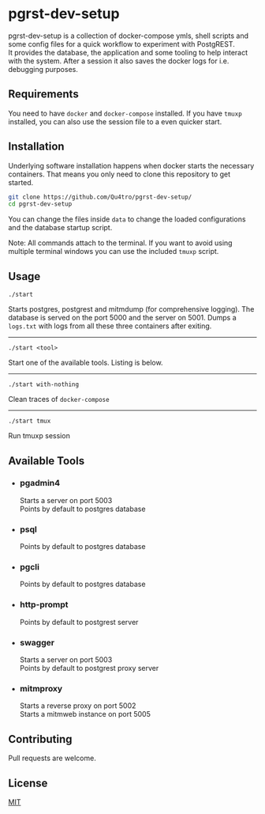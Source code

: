 # pgrst-dev-setup

pgrst-dev-setup is a collection of docker-compose ymls, shell scripts and some config files for a quick workflow to experiment with PostgREST.  
It provides the database, the application and some tooling to help interact with the system. After a session it also saves the docker logs for i.e. debugging purposes.

## Requirements

You need to have `docker` and `docker-compose` installed. If you have `tmuxp` installed, you can also use the session file to a even quicker start.


## Installation

Underlying software installation happens when docker starts the necessary containers. That means you only need to clone this repository to get started.
```bash
git clone https://github.com/Qu4tro/pgrst-dev-setup/
cd pgrst-dev-setup
```
You can change the files inside `data` to change the loaded configurations and the database startup script.

Note: All commands attach to the terminal. If you want to avoid using multiple terminal windows you can use the included `tmuxp` script.

## Usage
```
./start
```
Starts postgres, postgrest and mitmdump (for comprehensive logging). The database is served on the port 5000 and the server on 5001.
Dumps a `logs.txt` with logs from all these three containers after exiting.

---
```
./start <tool>
```
Start one of the available tools. Listing is below.

---
```
./start with-nothing
```
Clean traces of `docker-compose`

---
```
./start tmux
```
Run tmuxp session

## Available Tools

  - ### pgadmin4
      Starts a server on port 5003  
      Points by default to postgres database

  - ### psql
      Points by default to postgres database

  - ### pgcli
      Points by default to postgres database

  - ### http-prompt
      Points by default to postgrest server

  - ### swagger
      Starts a server on port 5003  
      Points by default to postgrest proxy server  

  - ### mitmproxy
      Starts a reverse proxy on port 5002  
      Starts a mitmweb instance on port 5005


## Contributing
Pull requests are welcome.

## License
[MIT](https://choosealicense.com/licenses/mit/)
